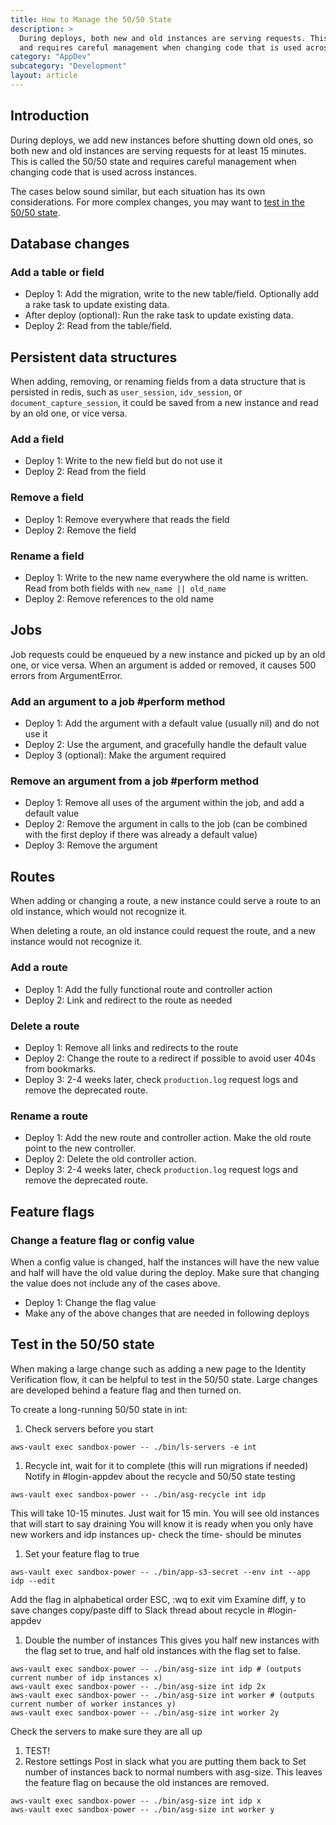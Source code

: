 ```yaml
---
title: How to Manage the 50/50 State
description: >
  During deploys, both new and old instances are serving requests. This is called the 50/50 state
  and requires careful management when changing code that is used across instances.
category: "AppDev"
subcategory: "Development"
layout: article
---
```


## Introduction

During deploys, we add new instances before shutting down old ones, so both new and old instances
are serving requests for at least 15 minutes. This is called the 50/50 state and requires careful
management when changing code that is used across instances.

The cases below sound similar, but each situation has its own considerations. For more complex
changes, you may want to [test in the 50/50 state](#test-in-the-5050-state).

## Database changes

### Add a table or field
* Deploy 1: Add the migration, write to the new table/field. Optionally add a rake task to update
existing data.
* After deploy (optional): Run the rake task to update existing data.
* Deploy 2: Read from the table/field.

## Persistent data structures

When adding, removing, or renaming fields from a data structure that is persisted in redis, such as
`user_session`, `idv_session`, or `document_capture_session`, it could be saved from a new instance
and read by an old one, or vice versa.

### Add a field
* Deploy 1: Write to the new field but do not use it
* Deploy 2: Read from the field

### Remove a field
* Deploy 1: Remove everywhere that reads the field
* Deploy 2: Remove the field

### Rename a field
* Deploy 1: Write to the new name everywhere the old name is written. Read from both fields with
`new_name || old_name`
* Deploy 2: Remove references to the old name

## Jobs

Job requests could be enqueued by a new instance and picked up by an old one, or vice versa. When an
argument is added or removed, it causes 500 errors from ArgumentError.

### Add an argument to a job #perform method
* Deploy 1: Add the argument with a default value (usually nil) and do not use it
* Deploy 2: Use the argument, and gracefully handle the default value
* Deploy 3 (optional): Make the argument required

### Remove an argument from a job #perform method
* Deploy 1: Remove all uses of the argument within the job, and add a default value
* Deploy 2: Remove the argument in calls to the job (can be combined with the first deploy if there
was already a default value)
* Deploy 3: Remove the argument

## Routes

When adding or changing a route, a new instance could serve a route to an old instance, which would
not recognize it.

When deleting a route, an old instance could request the route, and a new instance would not
recognize it.

### Add a route
* Deploy 1: Add the fully functional route and controller action
* Deploy 2: Link and redirect to the route as needed

### Delete a route
* Deploy 1: Remove all links and redirects to the route
* Deploy 2: Change the route to a redirect if possible to avoid user 404s from bookmarks.
* Deploy 3: 2-4 weeks later, check `production.log` request logs and remove the deprecated route.

### Rename a route
* Deploy 1: Add the new route and controller action. Make the old route point to the new controller.
* Deploy 2: Delete the old controller action.
* Deploy 3: 2-4 weeks later, check `production.log` request logs and remove the deprecated route.

## Feature flags

### Change a feature flag or config value
When a config value is changed, half the instances will have the new value and half
will have the old value during the deploy. Make sure that changing the value does not include any
of the cases above.

* Deploy 1: Change the flag value
* Make any of the above changes that are needed in following deploys

## Test in the 50/50 state
When making a large change such as adding a new page to the Identity Verification flow, it can be
helpful to test in the 50/50 state. Large changes are developed behind a feature flag and then
turned on.

To create a long-running 50/50 state in int:
1. Check servers before you start
```
aws-vault exec sandbox-power -- ./bin/ls-servers -e int
```
1. Recycle int, wait for it to complete (this will run migrations if needed)
Notify in #login-appdev about the recycle and 50/50 state testing
```
aws-vault exec sandbox-power -- ./bin/asg-recycle int idp
```
This will take 10-15 minutes. Just wait for 15 min.
You will see old instances that will start to say draining
You will know it is ready when you only have new workers and idp instances up- check the time- should be minutes
1. Set your feature flag to true
```
aws-vault exec sandbox-power -- ./bin/app-s3-secret --env int --app idp --edit
```
Add the flag in alphabetical order 
ESC, :wq to exit vim
Examine diff, y to save changes
copy/paste diff to Slack thread about recycle in #login-appdev
1. Double the number of instances
This gives you half new instances with the flag set to true, and
half old instances with the flag set to false.
```
aws-vault exec sandbox-power -- ./bin/asg-size int idp # (outputs current number of idp instances x)
aws-vault exec sandbox-power -- ./bin/asg-size int idp 2x
aws-vault exec sandbox-power -- ./bin/asg-size int worker # (outputs current number of worker instances y)
aws-vault exec sandbox-power -- ./bin/asg-size int worker 2y
```
Check the servers to make sure they are all up 
1. TEST!
1. Restore settings
Post in slack what you are putting them back to
Set number of instances back to normal numbers with asg-size. This leaves the feature flag on because the old instances are removed.
```
aws-vault exec sandbox-power -- ./bin/asg-size int idp x
aws-vault exec sandbox-power -- ./bin/asg-size int worker y
```
